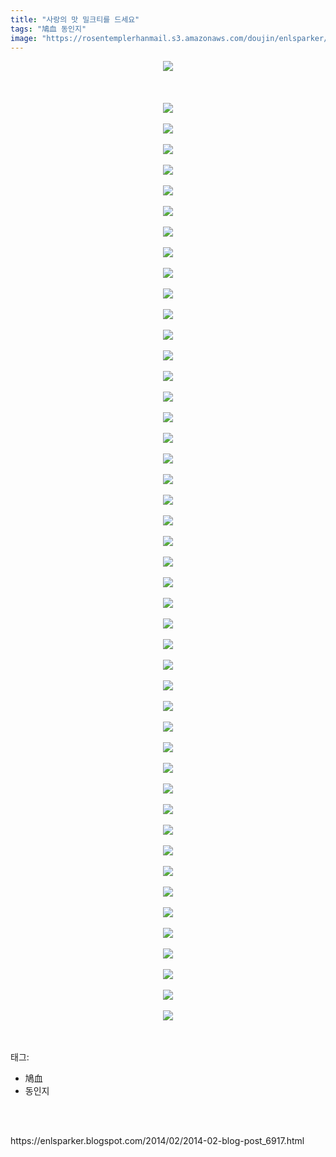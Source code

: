 ```yaml
---
title: "사랑의 맛 밀크티를 드세요"
tags: "鳩血 동인지"
image: "https://rosentemplerhanmail.s3.amazonaws.com/doujin/enlsparker/2014-02-blog-post_6917/001.jpg"
---
```

<div class="article">
<div class="post-body entry-content" id="post-body-7285096581375533310" itemprop="description articleBody">
<div class="separator" style="clear: both; text-align: center;">
<img src="{{ site.imgserver11 }}/enlsparker/2014-02-blog-post_6917/001.jpg"/></div>
<br/>
<a name="more"></a><br/>
<br/>
<div class="separator" style="clear: both; text-align: center;">
<img src="{{ site.imgserver11 }}/enlsparker/2014-02-blog-post_6917/002.jpg"/></div>
<br/>
<div class="separator" style="clear: both; text-align: center;">
<img src="{{ site.imgserver11 }}/enlsparker/2014-02-blog-post_6917/003.jpg"/></div>
<br/>
<div class="separator" style="clear: both; text-align: center;">
<img src="{{ site.imgserver11 }}/enlsparker/2014-02-blog-post_6917/004.jpg"/></div>
<br/>
<div class="separator" style="clear: both; text-align: center;">
<img src="{{ site.imgserver11 }}/enlsparker/2014-02-blog-post_6917/005.jpg"/></div>
<br/>
<div class="separator" style="clear: both; text-align: center;">
<img src="{{ site.imgserver11 }}/enlsparker/2014-02-blog-post_6917/006.jpg"/></div>
<br/>
<div class="separator" style="clear: both; text-align: center;">
<img src="{{ site.imgserver11 }}/enlsparker/2014-02-blog-post_6917/007.jpg"/></div>
<br/>
<div class="separator" style="clear: both; text-align: center;">
<img src="{{ site.imgserver11 }}/enlsparker/2014-02-blog-post_6917/008.jpg"/></div>
<br/>
<div class="separator" style="clear: both; text-align: center;">
<img src="{{ site.imgserver11 }}/enlsparker/2014-02-blog-post_6917/009.jpg"/></div>
<br/>
<div class="separator" style="clear: both; text-align: center;">
<img src="{{ site.imgserver11 }}/enlsparker/2014-02-blog-post_6917/010.jpg"/></div>
<br/>
<div class="separator" style="clear: both; text-align: center;">
<img src="{{ site.imgserver11 }}/enlsparker/2014-02-blog-post_6917/011.jpg"/></div>
<br/>
<div class="separator" style="clear: both; text-align: center;">
<img src="{{ site.imgserver11 }}/enlsparker/2014-02-blog-post_6917/012.jpg"/></div>
<br/>
<div class="separator" style="clear: both; text-align: center;">
<img src="{{ site.imgserver11 }}/enlsparker/2014-02-blog-post_6917/013.jpg"/></div>
<br/>
<div class="separator" style="clear: both; text-align: center;">
<img src="{{ site.imgserver11 }}/enlsparker/2014-02-blog-post_6917/014.jpg"/></div>
<br/>
<div class="separator" style="clear: both; text-align: center;">
<img src="{{ site.imgserver11 }}/enlsparker/2014-02-blog-post_6917/015.jpg"/></div>
<br/>
<div class="separator" style="clear: both; text-align: center;">
<img src="{{ site.imgserver11 }}/enlsparker/2014-02-blog-post_6917/016.jpg"/></div>
<br/>
<div class="separator" style="clear: both; text-align: center;">
<img src="{{ site.imgserver11 }}/enlsparker/2014-02-blog-post_6917/017.jpg"/></div>
<br/>
<div class="separator" style="clear: both; text-align: center;">
<img src="{{ site.imgserver11 }}/enlsparker/2014-02-blog-post_6917/018.jpg"/></div>
<br/>
<div class="separator" style="clear: both; text-align: center;">
<img src="{{ site.imgserver11 }}/enlsparker/2014-02-blog-post_6917/019.jpg"/></div>
<br/>
<div class="separator" style="clear: both; text-align: center;">
<img src="{{ site.imgserver11 }}/enlsparker/2014-02-blog-post_6917/020.jpg"/></div>
<br/>
<div class="separator" style="clear: both; text-align: center;">
<img src="{{ site.imgserver11 }}/enlsparker/2014-02-blog-post_6917/021.jpg"/></div>
<br/>
<div class="separator" style="clear: both; text-align: center;">
<img src="{{ site.imgserver11 }}/enlsparker/2014-02-blog-post_6917/022.jpg"/></div>
<br/>
<div class="separator" style="clear: both; text-align: center;">
<img src="{{ site.imgserver11 }}/enlsparker/2014-02-blog-post_6917/023.jpg"/></div>
<br/>
<div class="separator" style="clear: both; text-align: center;">
<img src="{{ site.imgserver11 }}/enlsparker/2014-02-blog-post_6917/024.jpg"/></div>
<br/>
<div class="separator" style="clear: both; text-align: center;">
<img src="{{ site.imgserver11 }}/enlsparker/2014-02-blog-post_6917/025.jpg"/></div>
<br/>
<div class="separator" style="clear: both; text-align: center;">
<img src="{{ site.imgserver11 }}/enlsparker/2014-02-blog-post_6917/026.jpg"/></div>
<br/>
<div class="separator" style="clear: both; text-align: center;">
<img src="{{ site.imgserver11 }}/enlsparker/2014-02-blog-post_6917/027.jpg"/></div>
<br/>
<div class="separator" style="clear: both; text-align: center;">
<img src="{{ site.imgserver11 }}/enlsparker/2014-02-blog-post_6917/028.jpg"/></div>
<br/>
<div class="separator" style="clear: both; text-align: center;">
<img src="{{ site.imgserver11 }}/enlsparker/2014-02-blog-post_6917/029.jpg"/></div>
<br/>
<div class="separator" style="clear: both; text-align: center;">
<img src="{{ site.imgserver11 }}/enlsparker/2014-02-blog-post_6917/030.jpg"/></div>
<br/>
<div class="separator" style="clear: both; text-align: center;">
<img src="{{ site.imgserver11 }}/enlsparker/2014-02-blog-post_6917/031.jpg"/></div>
<br/>
<div class="separator" style="clear: both; text-align: center;">
<img src="{{ site.imgserver11 }}/enlsparker/2014-02-blog-post_6917/032.jpg"/></div>
<br/>
<div class="separator" style="clear: both; text-align: center;">
<img src="{{ site.imgserver11 }}/enlsparker/2014-02-blog-post_6917/033.jpg"/></div>
<br/>
<div class="separator" style="clear: both; text-align: center;">
<img src="{{ site.imgserver11 }}/enlsparker/2014-02-blog-post_6917/034.jpg"/></div>
<br/>
<div class="separator" style="clear: both; text-align: center;">
<img src="{{ site.imgserver11 }}/enlsparker/2014-02-blog-post_6917/035.jpg"/></div>
<br/>
<div class="separator" style="clear: both; text-align: center;">
<img src="{{ site.imgserver11 }}/enlsparker/2014-02-blog-post_6917/036.jpg"/></div>
<br/>
<div class="separator" style="clear: both; text-align: center;">
<img src="{{ site.imgserver11 }}/enlsparker/2014-02-blog-post_6917/037.jpg"/></div>
<br/>
<div class="separator" style="clear: both; text-align: center;">
<img src="{{ site.imgserver11 }}/enlsparker/2014-02-blog-post_6917/038.jpg"/></div>
<br/>
<div class="separator" style="clear: both; text-align: center;">
<img src="{{ site.imgserver11 }}/enlsparker/2014-02-blog-post_6917/039.jpg"/></div>
<br/>
<div class="separator" style="clear: both; text-align: center;">
<img src="{{ site.imgserver11 }}/enlsparker/2014-02-blog-post_6917/040.jpg"/></div>
<br/>
<div class="separator" style="clear: both; text-align: center;">
<img src="{{ site.imgserver11 }}/enlsparker/2014-02-blog-post_6917/041.jpg"/></div>
<br/>
<div class="separator" style="clear: both; text-align: center;">
<img src="{{ site.imgserver11 }}/enlsparker/2014-02-blog-post_6917/042.jpg"/></div>
<br/>
<div class="separator" style="clear: both; text-align: center;">
<img src="{{ site.imgserver11 }}/enlsparker/2014-02-blog-post_6917/043.jpg"/></div>
<br/>
<div class="separator" style="clear: both; text-align: center;">
<img src="{{ site.imgserver11 }}/enlsparker/2014-02-blog-post_6917/044.jpg"/></div>
<br/>
<div class="separator" style="clear: both; text-align: center;">
<img src="{{ site.imgserver11 }}/enlsparker/2014-02-blog-post_6917/045.jpg"/></div>
<br/>
<div class="separator" style="clear: both; text-align: center;">
<img src="{{ site.imgserver11 }}/enlsparker/2014-02-blog-post_6917/046.jpg"/></div>
<br/>
<div style="clear: both;"></div>
</div></div><br/>
<div class="tagTrail">
<p>태그: </p>
<ul>
<li>鳩血</li>
<li>동인지</li>
</ul>
</div><br/>

<br/>
<p id="refer">https://enlsparker.blogspot.com/2014/02/2014-02-blog-post_6917.html</p>
<br/>

